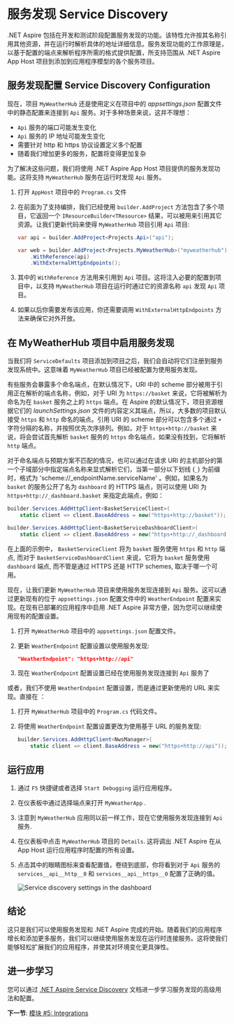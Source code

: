 # 服务发现 Service Discovery

.NET Aspire 包括在开发和测试阶段配置服务发现的功能。该特性允许按其名称引用其他资源，并在运行时解析具体的地址详细信息。服务发现功能的工作原理是，以基于配置的端点来解析程序所需的格式提供配置，所支持范围从 .NET Aspire App Host 项目到添加到应用程序模型的各个服务项目。

## 服务发现配置 Service Discovery Configuration

现在，项目 `MyWeatherHub` 还是使用定义在项目中的 *appsettings.json* 配置文件中的静态配置来连接到 `Api` 服务。对于多种场景来说，这并不理想：

- `Api` 服务的端口可能发生变化
- `Api` 服务的 IP 地址可能发生变化
- 需要针对 http 和 https 协议设置定义多个配置
- 随着我们增加更多的服务，配置将变得更加复杂

为了解决这些问题，我们将使用 .NET Aspire App Host 项目提供的服务发现功能。这将支持 `MyWeatherHub` 服务在运行时发现 `Api` 服务。

1. 打开 `AppHost` 项目中的 `Program.cs` 文件
2. 在前面为了支持编排，我们已经使用 `builder.AddProject` 方法包含了多个项目，它返回一个 `IResourceBuilder<TResource>` 结果，可以被用来引用其它资源。让我们更新代码来使得 `MyWeatherHub` 项目引用 `Api` 项目:

    ```csharp
    var api = builder.AddProject<Projects.Api>("api");

    var web = builder.AddProject<Projects.MyWeatherHub>("myweatherhub")
        .WithReference(api)
        .WithExternalHttpEndpoints();
    ```

3. 其中的 `WithReference` 方法用来引用到 `Api` 项目。这将注入必要的配置到项目中，以支持 `MyWeatherHub` 项目在运行时通过它的资源名称 `api` 发现 `Api` 项目。
4. 如果以后你需要发布该应用，你还需要调用 `WithExternalHttpEndpoints` 方法来确保它对外开放。

## 在 MyWeatherHub 项目中启用服务发现

当我们将 `ServiceDefaults` 项目添加到项目之后，我们会自动将它们注册到服务发现系统中。这意味着 `MyWeatherHub` 项目已经被配置为使用服务发现。

有些服务会暴露多个命名端点，在默认情况下，URI 中的 scheme 部分被用于引用正在解析的端点名称，例如，对于 URI 为 `https://basket` 来说，它将被解析为命名为在 `basket` 服务之上的 `https` 端点。在 Aspire 的默认情况下，项目资源根据它们的  *launchSettings.json*  文件的内容定义其端点，所以，大多数的项目默认接受 `https` 和 `http` 命名的端点。引用 URI 的 scheme 部分可以包含多个通过 `+` 字符分隔的名称，并按照优先次序排列。例如，对于 `https+http://basket` 来说，将会尝试首先解析 `basket` 服务的 `https` 命名端点，如果没有找到，它将解析 `http` 端点。

对于命名端点与预期方案不匹配的情况，也可以通过在请求 URI 的主机部分的第一个子域部分中指定端点名称来显式解析它们，当第一部分以下划线 (`_`) 为前缀时，格式为 'scheme://_endpointName.serviceName' 。例如，如果名为 `basket` 的服务公开了名为 `dashboard` 的 HTTPS 端点，则可以使用 URI 为 `https+http://_dashboard.basket` 来指定此端点，例如：

```csharp
builder.Services.AddHttpClient<BasketServiceClient>(
    static client => client.BaseAddress = new("https+http://basket"));

builder.Services.AddHttpClient<BasketServiceDashboardClient>(
    static client => client.BaseAddress = new("https+http://_dashboard.basket"));
```

在上面的示例中， `BasketServiceClient` 将为 `basket` 服务使用 `https` 和 `http` 端点, 而对于 `BasketServiceDashboardClient` 来说，它将为 `basket` 服务使用 `dashboard` 端点, 而不管是通过 HTTPS 还是 HTTP schemes, 取决于哪一个可用。

现在，让我们更新 `MyWeatherHub` 项目来使用服务发现连接到 `Api` 服务。这可以通过更新现有的位于 `appsettings.json` 配置文件中的 `WeatherEndpoint` 配置来实现。在现有已部署的应用程序中启用 .NET Aspire 非常方便，因为您可以继续使用现有的配置设置。

1. 打开 `MyWeatherHub` 项目中的 `appsettings.json` 配置文件。
2. 更新 `WeatherEndpoint` 配置设置以使用服务发现:

    ```json
    "WeatherEndpoint": "https+http://api"
    ```

3. 现在 `WeatherEndpoint` 配置设置已经在使用服务发现连接到 `Api` 服务了

或者，我们不使用 `WeatherEndpoint` 配置设置，而是通过更新使用的 URL 来实现。直接在 ：

1. 打开 `MyWeatherHub` 项目中的 `Program.cs` 代码文件。
2. 将使用 `WeatherEndpoint` 配置设置更改为使用基于 URL 的服务发现:

    ```csharp
    builder.Services.AddHttpClient<NwsManager>(
        static client => client.BaseAddress = new("https+http://api"));
    ```

## 运行应用

1. 通过 `F5` 快捷键或者选择 `Start Debugging`  运行应用程序。
2. 在仪表板中通过选择端点来打开 `MyWeatherApp` .
3. 注意到 `MyWeatherHub` 应用同以前一样工作，现在它使用服务发现连接到 `Api` 服务.
4. 在仪表板中点击 `MyWeatherHub` 项目的 `Details`. 这将调出 .NET Aspire 在从 App Host 运行应用程序时配置的所有设置。
5. 点击其中的眼睛图标来查看配置值，卷绕到底部，你将看到对于 `Api` 服务的 `services__api__http__0` 和 `services__api__https__0` 配置了正确的值。

    ![Service discovery settings in the dashboard](media/dashboard-servicediscovery.png)

## 结论

这只是我们可以使用服务发现和 .NET Aspire 完成的开始。随着我们的应用程序增长和添加更多服务，我们可以继续使用服务发现在运行时连接服务。这将使我们能够轻松扩展我们的应用程序，并使其对环境变化更具弹性。

## 进一步学习

您可以通过 [.NET Aspire Service Discovery](https://learn.microsoft.com/dotnet/aspire/service-discovery/overview) 文档进一步学习服务发现的高级用法和配置。

**下一节**: [模块 #5: Integrations](./5-integrations.md)
